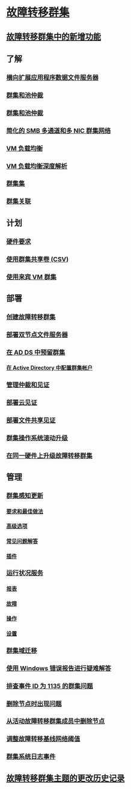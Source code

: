 # [故障转移群集](failover-clustering-overview.md)
## [故障转移群集中的新增功能](whats-new-in-failover-clustering.md)
## 了解
### [横向扩展应用程序数据文件服务器](sofs-overview.md)
### [群集和池仲裁](../storage/storage-spaces/understand-quorum.md)
### [群集和池仲裁](fault-domains.md)
### [简化的 SMB 多通道和多 NIC 群集网络](smb-multichannel.md)
### [VM 负载均衡](vm-load-balancing-overview.md)
### [VM 负载均衡深度解析](vm-load-balancing-deep-dive.md)
### [群集集](../storage/storage-spaces/cluster-sets.md)
### [群集关联](cluster-affinity.md)
## 计划
### [硬件要求](clustering-requirements.md)
### [使用群集共享卷 (CSV)](failover-cluster-csvs.md)
### [使用来宾 VM 群集](../storage/storage-spaces/storage-spaces-direct-in-vm.md)
## 部署
### [创建故障转移群集](create-failover-cluster.md)
### [部署双节点文件服务器](deploy-two-node-clustered-file-server.md)
### [在 AD DS 中预留群集](prestage-cluster-adds.md)
#### [在 Active Directory 中配置群集帐户](configure-ad-accounts.md)
### [管理仲裁和见证](manage-cluster-quorum.md)
### [部署云见证](deploy-cloud-witness.md)
### [部署文件共享见证](file-share-witness.md)
### [群集操作系统滚动升级](cluster-operating-system-rolling-upgrade.md)
### [在同一硬件上升级故障转移群集](upgrade-option-same-hardware.md)
## 管理
### [群集感知更新](cluster-aware-updating.md)
#### [要求和最佳做法](cluster-aware-updating-requirements.md)
#### [高级选项](cluster-aware-updating-options.md)
#### [常见问题解答](cluster-aware-updating-faq.md)
#### [插件](cluster-aware-updating-plug-ins.md)
### [运行状况服务](health-service-overview.md)
#### [报表](health-service-reports.md)
#### [故障](health-service-faults.md)
#### [操作](health-service-actions.md)
#### [设置](health-service-settings.md)
### [群集域迁移](cluster-domain-migration.md)
### [使用 Windows 错误报告进行疑难解答](troubleshooting-using-WER-reports.md)
### [排查事件 ID 为 1135 的群集问题](../troubleshoot/troubleshooting-cluster-event-id-1135.md)
### [删除节点时出现问题](../troubleshoot/problem-nodes-failover-cluster.md)
### [从活动故障转移群集成员中删除节点](../troubleshoot/nodes-failover-cluster-vmware.md)
### [调整故障转移基线网络阈值](../troubleshoot/iaas-sql-failover-cluster.md)
### [群集系统日志事件](system-events.md)
## [故障转移群集主题的更改历史记录](clustering-change-history.md)

